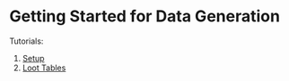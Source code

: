 # Getting Started for Data Generation

Tutorials:
1. [Setup](setup.md)
2. [Loot Tables](loot_tables.md)